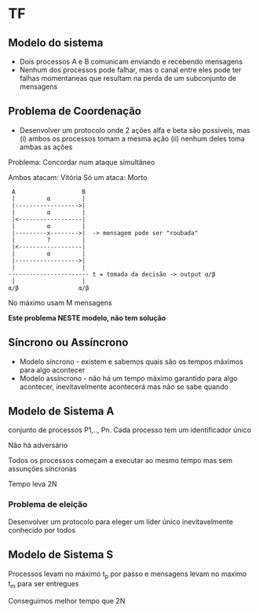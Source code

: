 # TF


## Modelo do sistema

- Dois processos A e B comunicam enviando e recebendo mensagens
- Nenhum dos processos pode falhar, mas o canal entre eles pode ter falhas momentaneas que resultam na perda de um subconjunto de mensagens

## Problema de Coordenação

- Desenvolver um protocolo onde 2 ações alfa e beta são possiveis, mas (i) ambos os processos tomam a mesma ação (ii) nenhum deles toma ambas as ações

Problema: Concordar num ataque simultâneo

Ambos atacam: Vitória
Só um ataca: Morto

```
 A                   B
 |         α         |
 |------------------>|
 |         α         |
 |<------------------|
 |         α         |
 |---------x-------->|  -> mensagem pode ser "roubada"
 |         ?         |
 |<------------------|
 |         α         |
 |------------------>|
 |                   |
----------------------- t = tomada da decisão -> output α/β
 |                   |
α/β                 α/β
```

No máximo usam M mensagens

**Este problema NESTE modelo, não tem solução**

## Síncrono ou Assíncrono

- Modelo síncrono - existem e sabemos quais são os tempos máximos para algo acontecer
- Modelo assíncrono - não há um tempo máximo garantido para algo acontecer, inevitavelmente acontecerá mas não se sabe quando

## Modelo de Sistema A

conjunto de processos P1,.., Pn. Cada processo tem um identificador único

Não há adversário

Todos os processos começam a executar ao mesmo tempo mas sem assunções síncronas

Tempo leva 2N

### Problema de eleição

Desenvolver um protocolo para eleger um líder único inevitavelmente conhecido por todos

## Modelo de Sistema S

Processos levam no máximo t<sub>p</sub> por passo e mensagens levam no maximo t<sub>m</sub> para ser entregues

Conseguimos melhor tempo que 2N
